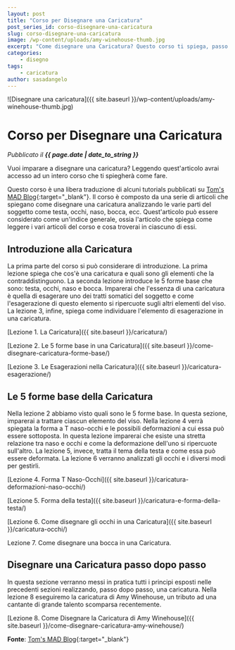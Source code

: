 ```yaml
---
layout: post
title: "Corso per Disegnare una Caricatura"
post_series_id: corso-disegnare-una-caricatura
slug: corso-disegnare-una-caricatura
image: /wp-content/uploads/amy-winehouse-thumb.jpg
excerpt: "Come disegnare una Caricatura? Questo corso ti spiega, passo dopo passo, come disegnare una caricatura dall'inizio alla fine."
categories:
    - disegno
tags:
    - caricatura
author: sasadangelo
---
```


![Disegnare una caricatura]({{ site.baseurl }}/wp-content/uploads/amy-winehouse-thumb.jpg)  

# Corso per Disegnare una Caricatura
_Pubblicato il **{{ page.date | date_to_string }}**_

Vuoi imparare a disegnare una caricatura? Leggendo quest'articolo avrai accesso ad un intero corso che ti spiegherà come fare.

Questo corso è una libera traduzione di alcuni tutorials pubblicati su [Tom's MAD Blog](https://www.tomrichmond.com/category/tutorials/){:target="_blank"}. Il corso è composto da una serie di articoli che spiegano come disegnare una caricatura analizzando le varie parti del soggetto come testa, occhi, naso, bocca, ecc. Quest'articolo può essere considerato come un'indice generale, ossia l'articolo che spiega come leggere i vari articoli del corso e cosa troverai in ciascuno di essi.

## Introduzione alla Caricatura

La prima parte del corso si può considerare di introduzione. La prima lezione spiega che cos'è una caricatura e quali sono gli elementi che la contraddistinguono. La seconda lezione introduce le 5 forme base che sono: testa, occhi, naso e bocca. Imparerai che l'essenza di una caricatura è quella di esagerare uno dei tratti somatici del soggetto e come l'esagerazione di questo elemento si ripercuote sugli altri elementi del viso. La lezione 3, infine, spiega come individuare l'elemento di esagerazione in una caricatura.

[Lezione 1. La Caricatura]({{ site.baseurl }}/caricatura/)

[Lezione 2. Le 5 forme base in una Caricatura]({{ site.baseurl }}/come-disegnare-caricatura-forme-base/)

[Lezione 3. Le Esagerazioni nella Caricatura]({{ site.baseurl }}/caricatura-esagerazione/)

## Le 5 forme base della Caricatura

Nella lezione 2 abbiamo visto quali sono le 5 forme base. In questa sezione, imparerai a trattare ciascun elemento del viso. Nella lezione 4 verrà spiegata la forma a T naso-occhi e le possibili deformazioni a cui essa può essere sottoposta. In questa lezione imparerai che esiste una stretta relazione tra naso e occhi e come la deformazione dell'uno si ripercuote sull'altro. La lezione 5, invece, tratta il tema della testa e come essa può essere deformata. La lezione 6 verranno analizzati gli occhi e i diversi modi per gestirli.

[Lezione 4. Forma T Naso-Occhi]({{ site.baseurl }}/caricatura-deformazioni-naso-occhi/)

[Lezione 5. Forma della testa]({{ site.baseurl }}/caricatura-e-forma-della-testa/)

[Lezione 6. Come disegnare gli occhi in una Caricatura]({{ site.baseurl }}/caricatura-occhi/)

Lezione 7. Come disegnare una bocca in una Caricatura.

## Disegnare una Caricatura passo dopo passo

In questa sezione verranno messi in pratica tutti i principi esposti nelle precedenti sezioni realizzando, passo dopo passo, una caricatura. Nella lezione 8 eseguiremo la caricatura di Amy Winehouse, un tributo ad una cantante di grande talento scomparsa recentemente.

[Lezione 8. Come Disegnare la Caricatura di Amy Winehouse]({{ site.baseurl }}/come-disegnare-caricatura-amy-winehouse/)

**Fonte**: [Tom's MAD Blog](https://www.tomrichmond.com/category/tutorials/){:target="_blank"}
